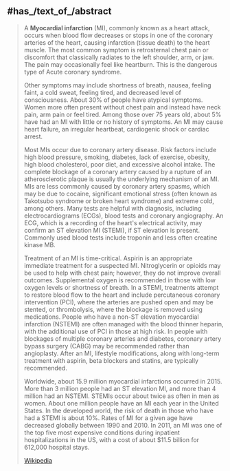 ﻿---
has_id_wikidata: Q12152
UMLS_CUI: C0027051
MeSH_tree_code:
- C14.907.585.500
- C23.550.513.355.750
- C23.550.717.489.750
- C14.280.647.500
Commons_category: "Myocardial infarction"
PubMed_Health: PMH0001246
symptoms_and_signs:
- '[[_Standards/WikiData/WD~edema,152234]]'
- '[[_Standards/WikiData/WD~necrosis,178069]]'
- "[[_Standards/WikiData/WD~angina pectoris,180762]]"
- '[[_Standards/WikiData/WD~nausea,186889]]'
- "[[_Standards/WikiData/WD~chest pain,693058]]"
has_effect: "[[_Standards/WikiData/WD~heart failure,181754]]"
subclass_of:
- '[[_Standards/WikiData/WD~ischemia,188151]]'
- '[[_Standards/WikiData/WD~infarction,207550]]'
- "[[_Standards/WikiData/WD~coronary artery disease,844935]]"
- '[[_Standards/WikiData/WD~disease,12136]]'
drug_or_therapy_used_for_treatment:
- '[[_Standards/WikiData/WD~(RS)-metoprolol,409468]]'
- '[[_Standards/WikiData/WD~verapamil,410291]]'
- '[[_Standards/WikiData/WD~atenolol,411325]]'
- '[[_Standards/WikiData/WD~bisoprolol,412515]]'
- '[[_Standards/WikiData/WD~carvedilol,412534]]'
- '[[_Standards/WikiData/WD~(S)-(−)-timolol,413994]]'
- '[[_Standards/WikiData/WD~tirofiban,415366]]'
- '[[_Standards/WikiData/WD~Streptokinase,416485]]'
- '[[_Standards/WikiData/WD~pindolol,418101]]'
- '[[_Standards/WikiData/WD~esmolol,418139]]'
- '[[_Standards/WikiData/WD~acebutolol,418857]]'
- '[[_Standards/WikiData/WD~diltiazem,422229]]'
- '[[_Standards/WikiData/WD~propranolol,423364]]'
- '[[_Standards/WikiData/WD~nadolol,424952]]'
- '[[_Standards/WikiData/WD~penbutolol,944244]]'
- '[[_Standards/WikiData/WD~labetalol,958087]]'
- '[[_Standards/WikiData/WD~tenecteplase,1644947]]'
- '[[_Standards/WikiData/WD~dalteparin,1851701]]'
- '[[_Standards/WikiData/WD~eptifibatide,2295855]]'
- "[[_Standards/WikiData/WD~pharmaceutical preparation of nitroglycerin,3221044]]"
- '[[_Standards/WikiData/WD~anisindione,3617574]]'
- '[[_Standards/WikiData/WD~sulfinpyrazone,3790542]]'
- '[[_Standards/WikiData/WD~anistreplase,4765471]]'
- '[[_Standards/WikiData/WD~esatenolol,24255323]]'
- '[[_Standards/WikiData/WD~urokinase,110969665]]'
risk_factor:
- '[[_Standards/WikiData/WD~smoking,662860]]'
- '[[_Standards/WikiData/WD~hypercholesterolemia,762713]]'
- "[[_Standards/WikiData/WD~sedentary lifestyle,1349358]]"
- "[[_Standards/WikiData/WD~tobacco smoking,7212330]]"
- '[[_Standards/WikiData/WD~obesity,12174]]'
- '[[_Standards/WikiData/WD~diabetes,12206]]'
- "[[_Standards/WikiData/WD~arterial hypertension,41861]]"
instance_of:
- "[[_Standards/WikiData/WD~cause of death,1931388]]"
- "[[_Standards/WikiData/WD~class of disease,112193867]]"
- "[[_Standards/WikiData/WD~symptom or sign,112965645]]"
on_focus_list_of_Wikimedia_project: "[[_Standards/WikiData/WD~WikiProject Medicine,4099686]]"
genetic_association:
- '[[_Standards/WikiData/WD~PLCL2,18037015]]'
- '[[_Standards/WikiData/WD~WDR12,18042029]]'
- '[[_Standards/WikiData/WD~PHACTR1,18053521]]'
- '[[_Standards/WikiData/WD~MIA3,18056131]]'
afflicts: "[[_Standards/WikiData/WD~coronary artery,18361829]]"
health_specialty: '[[_Standards/WikiData/WD~cardiology,10379]]'
DiseasesDB: 8664
ICD_10_CM:
- I21
- I22
image: "http://commons.wikimedia.org/wiki/Special:FilePath/Heart%20attack%20diagram.png"
exact_match:
- "http://identifiers.org/doid/DOID:5844"
- "http://purl.obolibrary.org/obo/DOID_5844"
- "http://purl.obolibrary.org/obo/HP_0001658"
---

## #has_/text_of_/abstract 

> A **Myocardial infarction** (MI), commonly known as a heart attack, occurs when blood flow decreases or stops in one of the coronary arteries of the heart, causing infarction (tissue death) to the heart muscle. The most common symptom is retrosternal chest pain or discomfort that classically radiates to the left shoulder, arm, or jaw. The pain may occasionally feel like heartburn. This is the dangerous type of Acute coronary syndrome.
>
> Other symptoms may include shortness of breath, nausea, feeling faint, a cold sweat, feeling tired, and decreased level of consciousness. About 30% of people have atypical symptoms. Women more often present without chest pain and instead have neck pain, arm pain or feel tired. Among those over 75 years old, about 5% have had an MI with little or no history of symptoms. An MI may cause heart failure, an irregular heartbeat, cardiogenic shock or cardiac arrest.
>
> Most MIs occur due to coronary artery disease. Risk factors include high blood pressure, smoking, diabetes, lack of exercise, obesity, high blood cholesterol, poor diet, and excessive alcohol intake. The complete blockage of a coronary artery caused by a rupture of an atherosclerotic plaque is usually the underlying mechanism of an MI. MIs are less commonly caused by coronary artery spasms, which may be due to cocaine, significant emotional stress (often known as Takotsubo syndrome or broken heart syndrome) and extreme cold, among others. Many tests are helpful  with diagnosis, including electrocardiograms (ECGs), blood tests and coronary angiography. An ECG, which is a recording of the heart's electrical activity, may confirm an ST elevation MI (STEMI), if ST elevation is present. Commonly used blood tests include troponin and less often creatine kinase MB.
>
> Treatment of an MI is time-critical. Aspirin is an appropriate immediate treatment for a suspected MI. Nitroglycerin or opioids may be used to help with chest pain; however, they do not improve overall outcomes. Supplemental oxygen is recommended in those with low oxygen levels or shortness of breath. In a STEMI, treatments attempt to restore blood flow to the heart and include percutaneous coronary intervention (PCI), where the arteries are pushed open and may be stented, or thrombolysis, where the blockage is removed using medications. People who have a non-ST elevation myocardial infarction (NSTEMI) are often managed with the blood thinner heparin, with the additional use of PCI in those at high risk. In people with blockages of multiple coronary arteries and diabetes, coronary artery bypass surgery (CABG) may be recommended rather than angioplasty. After an MI, lifestyle modifications, along with long-term treatment with aspirin, beta blockers and statins, are typically recommended.
>
> Worldwide, about 15.9 million myocardial infarctions occurred in 2015. More than 3 million people had an ST elevation MI, and more than 4 million had an NSTEMI. STEMIs occur about twice as often in men as women. About one million people have an MI each year in the United States. In the developed world, the risk of death in those who have had a STEMI is about 10%. Rates of MI for a given age have decreased globally between 1990 and 2010. In 2011, an MI was one of the top five most expensive conditions during inpatient hospitalizations in the US, with a cost of about $11.5 billion for 612,000 hospital stays.
>
> [Wikipedia](https://en.wikipedia.org/wiki/Myocardial%20infarction)

